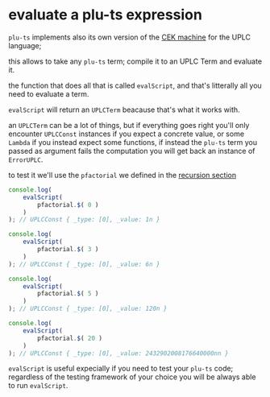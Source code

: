 # evaluate a plu-ts expression

`plu-ts` implements also its own version of the [CEK machine](https://en.wikipedia.org/wiki/CEK_Machine) for the UPLC language;

this allows to take any `plu-ts` term; compile it to an UPLC Term and evaluate it.

the function that does all that is called `evalScript`, and that's litterally all you need to evaluate a term.

`evalScript` will return an `UPLCTerm` beacause that's what it works with.

an `UPLCTerm` can be a lot of things, but if everything goes right you'll only encounter `UPLCConst` instances if you expect a concrete value, or some `Lambda` if you instead expect some functions, if instead the `plu-ts` term you passed as argument fails the computation you will get back an instance of `ErrorUPLC`.

to test it we'll use the `pfactorial` we defined in the [recursion section](./control_flow/recursion.md)
```ts
console.log(
    evalScript(
        pfactorial.$( 0 )
    )
); // UPLCConst { _type: [0], _value: 1n }

console.log(
    evalScript(
        pfactorial.$( 3 )
    )
); // UPLCConst { _type: [0], _value: 6n }

console.log(
    evalScript(
        pfactorial.$( 5 )
    )
); // UPLCConst { _type: [0], _value: 120n }

console.log(
    evalScript(
        pfactorial.$( 20 )
    )
); // UPLCConst { _type: [0], _value: 2432902008176640000nn }
```

`evalScript` is useful expecially if you need to test your `plu-ts` code; regardless of the testing framework of your choice you will be always able to run `evalScript`.